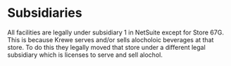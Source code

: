 # Subsidiaries

All facilities are legally under subsidiary 1 in NetSuite except for Store 67G. This is because Krewe serves and/or sells alocholoic beverages at that store. To do this they legally moved that store under a different legal subsidiary which is licenses to serve and sell alochol.